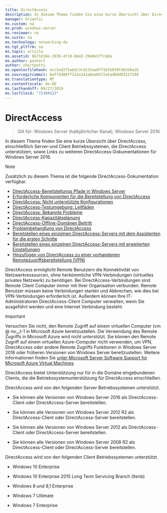 ```yaml
---
title: DirectAccess
description: In diesem Thema finden Sie eine kurze Übersicht über DirectAccess in Windows Server 2016.
manager: brianlic
ms.custom: na
ms.prod: windows-server
ms.reviewer: na
ms.suite: na
ms.technology: networking-da
ms.tgt_pltfrm: na
ms.topic: article
ms.assetid: 6b71d18e-1939-4fc0-bb42-29e0e5ffc8da
ms.author: pashort
author: shortpatti
ms.openlocfilehash: 4cc5ed275a6dc3cd235aa0ff1bfb0f0f46350a2b
ms.sourcegitcommit: 6aff3d88ff22ea141a6ea6572a5ad8dd6321f199
ms.translationtype: MT
ms.contentlocale: de-DE
ms.lasthandoff: 09/27/2019
ms.locfileid: "71394513"
---
```

# <a name="directaccess"></a>DirectAccess

>Gilt für: Windows Server (halbjährlicher Kanal), Windows Server 2016

In diesem Thema finden Sie eine kurze Übersicht über DirectAccess, einschließlich Server-und Client Betriebssystemen, die DirectAccess unterstützen, sowie Links zu weiteren DirectAccess-Dokumentationen für Windows Server 2016.  
  
> [!NOTE]  
> Zusätzlich zu diesem Thema ist die folgende DirectAccess-Dokumentation verfügbar.  
>   
> -   [DirectAccess-Bereitstellungs Pfade in Windows Server](DirectAccess-Deployment-Paths-in-Windows-Server.md)  
> -   [Erforderliche Komponenten für die Bereitstellung von DirectAccess](Prerequisites-for-Deploying-DirectAccess.md)  
> -   [DirectAccess: Nicht unterstützte Konfigurationen](DirectAccess-Unsupported-Configurations.md)  
> -   [DirectAccess-Testumgebung: Leitfäden](DirectAccess-Test-Lab-Guides.md)  
> -   [DirectAccess: Bekannte Probleme](DirectAccess-Known-Issues.md)  
> -   [DirectAccess-Kapazitätsplanung](DirectAccess-Capacity-Planning.md) 
> -   [DirectAccess-Offline-Domänen Beitritt](DirectAccess-Offline-Domain-Join.md)  
> -   [Problembehandlung von DirectAccess](Troubleshooting-DirectAccess.md)  
> -   [Bereitstellen eines einzelnen DirectAccess-Servers mit dem Assistenten für die ersten Schritte](single-server-wizard/Deploy-a-Single-DirectAccess-Server-Using-the-Getting-Started-Wizard.md)  
> -   [Bereitstellen eines einzelnen DirectAccess-Servers mit erweiterten Einstellungen](single-server-advanced/Deploy-a-Single-DirectAccess-Server-with-Advanced-Settings.md)  
> -   [Hinzufügen von DirectAccess zu einer vorhandenen Remotezugriffsbereitstellung (VPN)](add-to-existing-vpn/Add-DirectAccess-to-an-Existing-Remote-Access-VPN-Deployment.md)  
  
DirectAccess ermöglicht Remote Benutzern die Konnektivität von Netzwerkressourcen, ohne herkömmliche VPN-Verbindungen (virtuelles privates Netzwerk) zu benötigen. Bei DirectAccess-Verbindungen sind Remote Client Computer immer mit Ihrer Organisation verbunden. Remote Benutzer müssen keine Verbindungen starten und Abbrechen, wie dies bei VPN-Verbindungen erforderlich ist. Außerdem können Ihre IT-Administratoren DirectAccess-Client Computer verwalten, wenn Sie ausgeführt werden und eine Internet Verbindung besteht.

>[!IMPORTANT]
>Versuchen Sie nicht, den Remote Zugriff auf einem virtuellen Computer \(vm @ no__t-1 in Microsoft Azure bereitzustellen. Die Verwendung des Remote Zugriffs in Microsoft Azure wird nicht unterstützt. Sie können den Remote Zugriff auf einem virtuellen Azure-Computer nicht verwenden, um VPN, DirectAccess oder andere Remote Zugriffs Funktionen in Windows Server 2016 oder früheren Versionen von Windows Server bereitzustellen. Weitere Informationen finden Sie [unter Microsoft Server Software Support for Microsoft Azure Virtual Machines](https://support.microsoft.com/help/2721672/microsoft-server-software-support-for-microsoft-azure-virtual-machines).
  
DirectAccess bietet Unterstützung nur für in die Domäne eingebundenen Clients, die die Betriebssystemunterstützung für DirectAccess einschließen.  
  
DirectAccess wird von den folgenden Server Betriebssystemen unterstützt.  
  
-   Sie können alle Versionen von Windows Server 2016 als DirectAccess-Client oder DirectAccess-Server bereitstellen.  
  
-   Sie können alle Versionen von Windows Server 2012 R2 als DirectAccess-Client oder DirectAccess-Server bereitstellen.  
  
-   Sie können alle Versionen von Windows Server 2012 als DirectAccess-Client oder DirectAccess-Server bereitstellen.  
  
-   Sie können alle Versionen von Windows Server 2008 R2 als DirectAccess-Client oder DirectAccess-Server bereitstellen.  
  
DirectAccess wird von den folgenden Client Betriebssystemen unterstützt.  
  
-   Windows 10 Enterprise  
  
-   Windows 10 Enterprise 2015 Long Term Servicing Branch (ltenb)  
  
-   Windows 8 und 8,1 Enterprise  
  
-   Windows 7 Ultimate  
  
-   Windows 7 Enterprise
